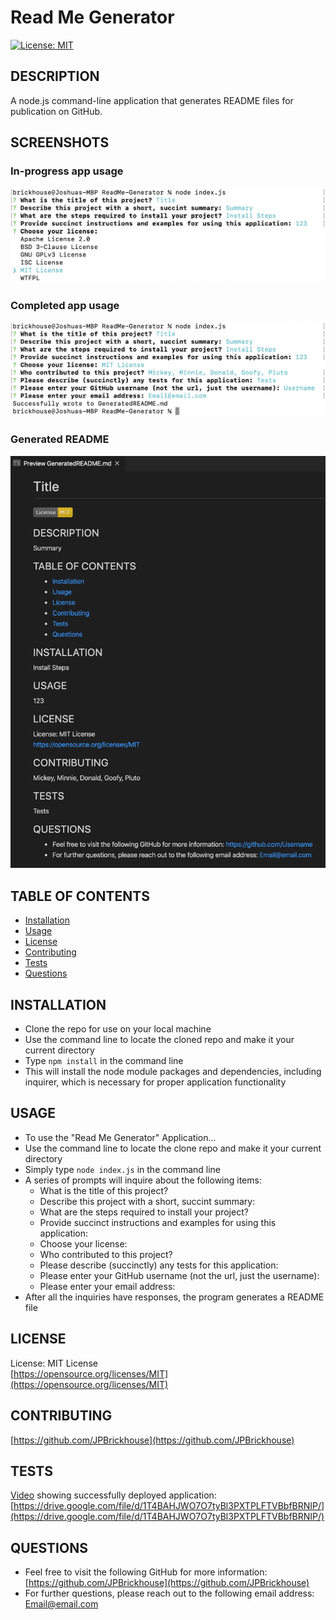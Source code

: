 
# Read Me Generator

[![License: MIT](https://img.shields.io/badge/License-MIT-yellow.svg)](https://opensource.org/licenses/MIT)

## DESCRIPTION
A node.js command-line application that generates README files for publication on GitHub.

## SCREENSHOTS
### In-progress app usage
![In-progress app usage](./imgs/WorkingApp1.png)

### Completed app usage
![Completed app usage](./imgs/WorkingApp2.png)

### Generated README
![Generated](./imgs/WorkingApp3.png)

## TABLE OF CONTENTS
* [Installation](#installation)
* [Usage](#usage)
* [License](#license)
* [Contributing](#contributing)
* [Tests](#tests)
* [Questions](#questions)
    
## INSTALLATION
- Clone the repo for use on your local machine
- Use the command line to locate the cloned repo and make it your current directory
- Type `npm install` in the command line
- This will install the node module packages and dependencies, including inquirer, which is necessary for proper application functionality

## USAGE
- To use the "Read Me Generator" Application...
- Use the command line to locate the clone repo and make it your current directory
- Simply type `node index.js` in the command line
- A series of prompts will inquire about the following items:
    - What is the title of this project?
    - Describe this project with a short, succint summary:
    - What are the steps required to install your project?
    - Provide succinct instructions and examples for using this application:
    - Choose your license:
    - Who contributed to this project?
    - Please describe (succinctly) any tests for this application:
    - Please enter your GitHub username (not the url, just the username):
    - Please enter your email address:
- After all the inquiries have responses, the program generates a README file

## LICENSE
License: MIT License<br>
[https://opensource.org/licenses/MIT](https://opensource.org/licenses/MIT)

## CONTRIBUTING
[https://github.com/JPBrickhouse](https://github.com/JPBrickhouse)

## TESTS
[Video](https://drive.google.com/file/d/1T4BAHJWO7O7tyBl3PXTPLFTVBbfBRNIP/) showing successfully deployed application: [https://drive.google.com/file/d/1T4BAHJWO7O7tyBl3PXTPLFTVBbfBRNIP/](https://drive.google.com/file/d/1T4BAHJWO7O7tyBl3PXTPLFTVBbfBRNIP/)

## QUESTIONS
- Feel free to visit the following GitHub for more information:
[https://github.com/JPBrickhouse](https://github.com/JPBrickhouse)
- For further questions, please reach out to the following email address:
[Email@email.com](Email@email.com)
